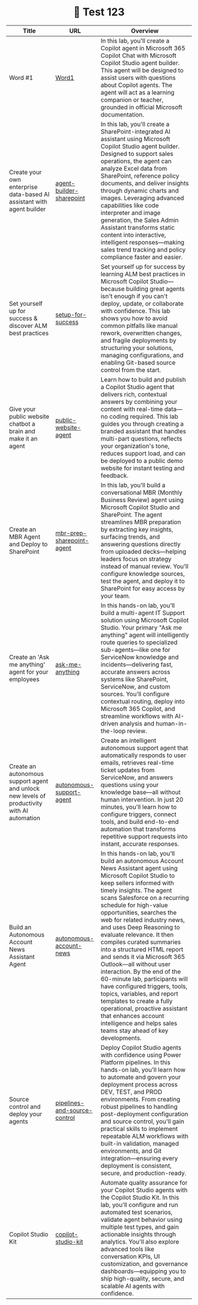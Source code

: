 

<h1 align="center">🤖 Test 123 </h1>

| Title | URL | Overview |
|-------|-----|----------|
| Word #1 | [Word1](./Word/readME) | In this lab, you'll create a Copilot agent in Microsoft 365 Copilot Chat with Microsoft Copilot Studio agent builder. This agent will be designed to assist users with questions about Copilot agents. The agent will act as a learning companion or teacher, grounded in official Microsoft documentation. |
| Create your own enterprise data-based AI assistant with agent builder | [agent-builder-sharepoint](./labs/agent-builder-sharepoint) | In this lab, you'll create a SharePoint-integrated AI assistant using Microsoft Copilot Studio agent builder. Designed to support sales operations, the agent can analyze Excel data from SharePoint, reference policy documents, and deliver insights through dynamic charts and images. Leveraging advanced capabilities like code interpreter and image generation, the Sales Admin Assistant transforms static content into interactive, intelligent responses—making sales trend tracking and policy compliance faster and easier. |
| Set yourself up for success & discover ALM best practices | [setup-for-success](./labs/setup-for-success) | Set yourself up for success by learning ALM best practices in Microsoft Copilot Studio—because building great agents isn't enough if you can't deploy, update, or collaborate with confidence. This lab shows you how to avoid common pitfalls like manual rework, overwritten changes, and fragile deployments by structuring your solutions, managing configurations, and enabling Git-based source control from the start. |
| Give your public website chatbot a brain and make it an agent | [public-website-agent](./labs/public-website-agent) | Learn how to build and publish a Copilot Studio agent that delivers rich, contextual answers by combining your content with real-time data—no coding required. This lab guides you through creating a branded assistant that handles multi-part questions, reflects your organization's tone, reduces support load, and can be deployed to a public demo website for instant testing and feedback. |
| Create an MBR Agent and Deploy to SharePoint | [mbr-prep-sharepoint-agent](./labs/mbr-prep-sharepoint-agent) | In this lab, you'll build a conversational MBR (Monthly Business Review) agent using Microsoft Copilot Studio and SharePoint. The agent streamlines MBR preparation by extracting key insights, surfacing trends, and answering questions directly from uploaded decks—helping leaders focus on strategy instead of manual review. You'll configure knowledge sources, test the agent, and deploy it to SharePoint for easy access by your team. |
| Create an 'Ask me anything' agent for your employees | [ask-me-anything](./labs/ask-me-anything) | In this hands-on lab, you'll build a multi-agent IT Support solution using Microsoft Copilot Studio. Your primary "Ask me anything" agent will intelligently route queries to specialized sub-agents—like one for ServiceNow knowledge and incidents—delivering fast, accurate answers across systems like SharePoint, ServiceNow, and custom sources. You'll configure contextual routing, deploy into Microsoft 365 Copilot, and streamline workflows with AI-driven analysis and human-in-the-loop review. |
| Create an autonomous support agent and unlock new levels of productivity with AI automation | [autonomous-support-agent](./labs/autonomous-support-agent) | Create an intelligent autonomous support agent that automatically responds to user emails, retrieves real-time ticket updates from ServiceNow, and answers questions using your knowledge base—all without human intervention. In just 20 minutes, you'll learn how to configure triggers, connect tools, and build end-to-end automation that transforms repetitive support requests into instant, accurate responses. |
| Build an Autonomous Account News Assistant Agent | [autonomous-account-news](./labs/autonomous-account-news) | In this hands-on lab, you'll build an autonomous Account News Assistant agent using Microsoft Copilot Studio to keep sellers informed with timely insights. The agent scans Salesforce on a recurring schedule for high-value opportunities, searches the web for related industry news, and uses Deep Reasoning to evaluate relevance. It then compiles curated summaries into a structured HTML report and sends it via Microsoft 365 Outlook—all without user interaction. By the end of the 60-minute lab, participants will have configured triggers, tools, topics, variables, and report templates to create a fully operational, proactive assistant that enhances account intelligence and helps sales teams stay ahead of key developments. |
| Source control and deploy your agents | [pipelines-and-source-control](./labs/pipelines-and-source-control) | Deploy Copilot Studio agents with confidence using Power Platform pipelines. In this hands-on lab, you'll learn how to automate and govern your deployment process across DEV, TEST, and PROD environments. From creating robust pipelines to handling post-deployment configuration and source control, you'll gain practical skills to implement repeatable ALM workflows with built-in validation, managed environments, and Git integration—ensuring every deployment is consistent, secure, and production-ready. |
| Copilot Studio Kit | [copilot-studio-kit](./labs/copilot-studio-kit) | Automate quality assurance for your Copilot Studio agents with the Copilot Studio Kit. In this lab, you'll configure and run automated test scenarios, validate agent behavior using multiple test types, and gain actionable insights through analytics. You'll also explore advanced tools like conversation KPIs, UI customization, and governance dashboards—equipping you to ship high-quality, secure, and scalable AI agents with confidence. |
